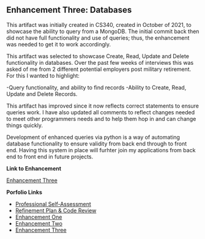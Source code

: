 ## Enhancement Three: Databases

This artifact was initially created in CS340, created in October of 2021, to showcase the ability to query from a MongoDB.  The initial commit back then did not have full functionality and use of queries; thus, the enhancement was needed to get it to work accordingly.

This artifact was selected to showcase Create, Read, Update and Delete functionality in databases.  Over the past few weeks of interviews this was asked of me from 2 different potential employers post military retirement.  For this I wanted to highlight:

-Query functionality, and ability to find records
-Ability to Create, Read, Update and Delete Records.

This artifact has improved since it now reflects correct statements to ensure queries work.  I have also updated all comments to reflect changes needed to meet other programmers needs and to help them hop in and can change things quickly.

Development of enhanced queries via python is a way of automating database functionality to ensure validity from back end through to front end.  Having this system in place will furhter join my applications from back end to front end in future projects.


**Link to Enhancement**

[Enhancement Three ](https://mikeariv.github.io/MongoDB_CRUD.py)

**Porfolio Links**<br>
* [Professional Self-Assessment](https://mikeariv.github.io/index.html)<br>
* [Refinement Plan & Code Review](https://mikeariv.github.io/CodeReview.html)<br>
* [Enhancement One](https://mikeariv.github.io/EnhancementOne.html)<br>
* [Enhancement Two](https://mikeariv.github.io/EnhancementTwo.html)<br>
* [Enhancement Three](https://mikeariv.github.io/EnhancementThree.html)
